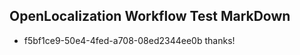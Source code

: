## OpenLocalization Workflow Test MarkDown
* f5bf1ce9-50e4-4fed-a708-08ed2344ee0b 
thanks!<!--HONumber=Oct16_HO4-->
